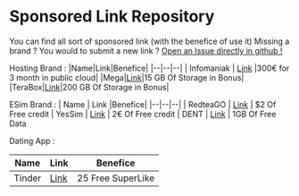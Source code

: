 # Sponsored Link Repository

You can find all sort of sponsored link (with the benefice of use it)
Missing a brand ? You would to submit a new link ? [Open an Issue directly in github !](https://github.com/VoXaN24/sponsored-link-repository)

Hosting Brand :
|Name|Link|Benefice|
|--|--|--|
| Infomaniak | [Link](https://link.voxhost.fr/zXxWrM) |300€ for 3 month in public cloud|
|Mega|[Link](https://link.voxhost.fr/7FF4s5)|15 GB Of Storage in Bonus|
|TeraBox|[Link](https://link.voxhost.fr/R8ME3B)|200 GB Of Storage in Bonus|

ESim Brand :
| Name | Link |Benefice|
|--|--|--|
| RedteaGO | [Link](https://link.voxhost.fr/QQkwRX) | $2 Of Free credit
| YesSim | [Link](https://link.voxhost.fr/CznsDf) | 2€ Of Free credit
| DENT | [Link](https://link.voxhost.fr/kak2En) | 1GB Of Free Data

Dating App :

| Name | Link |Benefice|
|--|--|--|
| Tinder | [Link](https://link.voxhost.fr/kGy3FT) | 25 Free SuperLike
